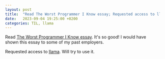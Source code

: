 ```yaml
---
layout: post
title:  "Read The Worst Programmer I Know essay; Requested access to llama"
date:   2023-09-04 19:25:00 +0200
categories: TIL, llama
---
```

Read [The Worst Programmer I Know essay](https://dannorth.net/2023/09/02/the-worst-programmer/). It's so good! I would have shown this essay to some of my past employers.

Requested access to [llama](https://ai.meta.com/blog/code-llama-large-language-model-coding/). Will try to use it.
